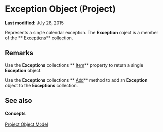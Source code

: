 
# Exception Object (Project)

 **Last modified:** July 28, 2015

Represents a single calendar exception. The  **Exception** object is a member of the ** [Exceptions](7248983d-071a-5421-7378-0d98b3c6792e.md)** collection.

## Remarks

Use the  **Exceptions** collections ** [Item](3e579cad-5061-933e-3096-3638c9dc04ca.md)** property to return a single **Exception** object.

Use the  **Exceptions** collections ** [Add](a20cbcdf-d764-de46-d57f-0cc283665129.md)** method to add an **Exception** object to the **Exceptions** collection.


## See also


#### Concepts


 [Project Object Model](900b167b-88ec-ea88-15b7-27bb90c22ac6.md)
